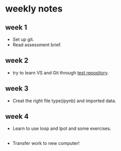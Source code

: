 # weekly notes
## week 1
- Set up git.
- Read assessment brief.
## week 2
- try to learn VS and Git through [test repository](https://github.com/Yuang-Tan/git-demo).
## week 3
- Creat the right file type(ipynb) and imported data.
## week 4
- Learn to use loop and lpot and some exercises.
##
- Transfer work to new computer!